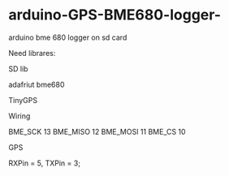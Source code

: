 # arduino-GPS-BME680-logger-
arduino bme 680 logger on sd card

Need librares:

SD lib

adafriut bme680

TinyGPS


Wiring

BME_SCK 13
BME_MISO 12
BME_MOSI 11
BME_CS 10

GPS

RXPin = 5, TXPin = 3;
